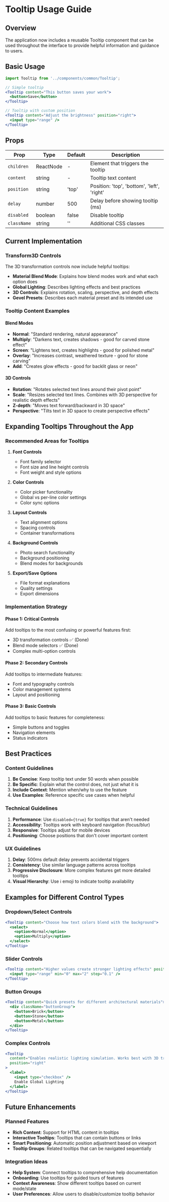 # Tooltip Usage Guide

## Overview

The application now includes a reusable Tooltip component that can be used throughout the interface to provide helpful information and guidance to users.

## Basic Usage

```jsx
import Tooltip from '../components/common/Tooltip';

// Simple tooltip
<Tooltip content="This button saves your work">
  <button>Save</button>
</Tooltip>

// Tooltip with custom position
<Tooltip content="Adjust the brightness" position="right">
  <input type="range" />
</Tooltip>
```

## Props

| Prop | Type | Default | Description |
|------|------|---------|-------------|
| `children` | ReactNode | - | Element that triggers the tooltip |
| `content` | string | - | Tooltip text content |
| `position` | string | 'top' | Position: 'top', 'bottom', 'left', 'right' |
| `delay` | number | 500 | Delay before showing tooltip (ms) |
| `disabled` | boolean | false | Disable tooltip |
| `className` | string | '' | Additional CSS classes |

## Current Implementation

### Transform3D Controls
The 3D transformation controls now include helpful tooltips:

- **Material Blend Mode**: Explains how blend modes work and what each option does
- **Global Lighting**: Describes lighting effects and best practices
- **3D Controls**: Explains rotation, scaling, perspective, and depth effects
- **Gevel Presets**: Describes each material preset and its intended use

### Tooltip Content Examples

#### Blend Modes
- **Normal**: "Standard rendering, natural appearance"
- **Multiply**: "Darkens text, creates shadows - good for carved stone effect"
- **Screen**: "Lightens text, creates highlights - good for polished metal"
- **Overlay**: "Increases contrast, weathered texture - good for stone carving"
- **Add**: "Creates glow effects - good for backlit glass or neon"

#### 3D Controls
- **Rotation**: "Rotates selected text lines around their pivot point"
- **Scale**: "Resizes selected text lines. Combines with 3D perspective for realistic depth effects"
- **Z-depth**: "Moves text forward/backward in 3D space"
- **Perspective**: "Tilts text in 3D space to create perspective effects"

## Expanding Tooltips Throughout the App

### Recommended Areas for Tooltips

1. **Font Controls**
   - Font family selector
   - Font size and line height controls
   - Font weight and style options

2. **Color Controls**
   - Color picker functionality
   - Global vs per-line color settings
   - Color sync options

3. **Layout Controls**
   - Text alignment options
   - Spacing controls
   - Container transformations

4. **Background Controls**
   - Photo search functionality
   - Background positioning
   - Blend modes for backgrounds

5. **Export/Save Options**
   - File format explanations
   - Quality settings
   - Export dimensions

### Implementation Strategy

#### Phase 1: Critical Controls
Add tooltips to the most confusing or powerful features first:
- 3D transformation controls ✅ (Done)
- Blend mode selectors ✅ (Done)
- Complex multi-option controls

#### Phase 2: Secondary Controls
Add tooltips to intermediate features:
- Font and typography controls
- Color management systems
- Layout and positioning

#### Phase 3: Basic Controls
Add tooltips to basic features for completeness:
- Simple buttons and toggles
- Navigation elements
- Status indicators

## Best Practices

### Content Guidelines
1. **Be Concise**: Keep tooltip text under 50 words when possible
2. **Be Specific**: Explain what the control does, not just what it is
3. **Include Context**: Mention when/why to use the feature
4. **Use Examples**: Reference specific use cases when helpful

### Technical Guidelines
1. **Performance**: Use `disabled={true}` for tooltips that aren't needed
2. **Accessibility**: Tooltips work with keyboard navigation (focus/blur)
3. **Responsive**: Tooltips adjust for mobile devices
4. **Positioning**: Choose positions that don't cover important content

### UX Guidelines
1. **Delay**: 500ms default delay prevents accidental triggers
2. **Consistency**: Use similar language patterns across tooltips
3. **Progressive Disclosure**: More complex features get more detailed tooltips
4. **Visual Hierarchy**: Use ℹ️ emoji to indicate tooltip availability

## Examples for Different Control Types

### Dropdown/Select Controls
```jsx
<Tooltip content="Choose how text colors blend with the background">
  <select>
    <option>Normal</option>
    <option>Multiply</option>
  </select>
</Tooltip>
```

### Slider Controls
```jsx
<Tooltip content="Higher values create stronger lighting effects" position="top">
  <input type="range" min="0" max="2" step="0.1" />
</Tooltip>
```

### Button Groups
```jsx
<Tooltip content="Quick presets for different architectural materials">
  <div className="buttonGroup">
    <button>Brick</button>
    <button>Stone</button>
    <button>Metal</button>
  </div>
</Tooltip>
```

### Complex Controls
```jsx
<Tooltip 
  content="Enables realistic lighting simulation. Works best with 3D transformations and colored backgrounds."
  position="right"
>
  <label>
    <input type="checkbox" />
    Enable Global Lighting
  </label>
</Tooltip>
```

## Future Enhancements

### Planned Features
- **Rich Content**: Support for HTML content in tooltips
- **Interactive Tooltips**: Tooltips that can contain buttons or links
- **Smart Positioning**: Automatic position adjustment based on viewport
- **Tooltip Groups**: Related tooltips that can be navigated sequentially

### Integration Ideas
- **Help System**: Connect tooltips to comprehensive help documentation
- **Onboarding**: Use tooltips for guided tours of features
- **Context Awareness**: Show different tooltips based on current mode/state
- **User Preferences**: Allow users to disable/customize tooltip behavior
